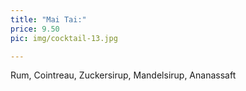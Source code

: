 ```yaml
---
title: "Mai Tai:"
price: 9.50
pic: img/cocktail-13.jpg

---
```


Rum, Cointreau, Zuckersirup, Mandelsirup, Ananassaft
